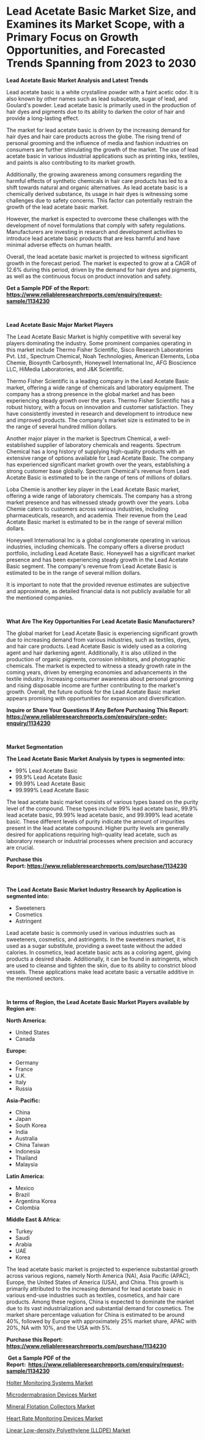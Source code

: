 <p><h1>Lead Acetate Basic Market Size, and Examines its Market Scope, with a Primary Focus on Growth Opportunities, and Forecasted Trends Spanning from 2023 to 2030</h1></p><p><strong>Lead Acetate Basic Market Analysis and Latest Trends</strong></p>
<p><p>Lead acetate basic is a white crystalline powder with a faint acetic odor. It is also known by other names such as lead subacetate, sugar of lead, and Goulard's powder. Lead acetate basic is primarily used in the production of hair dyes and pigments due to its ability to darken the color of hair and provide a long-lasting effect.</p><p>The market for lead acetate basic is driven by the increasing demand for hair dyes and hair care products across the globe. The rising trend of personal grooming and the influence of media and fashion industries on consumers are further stimulating the growth of the market. The use of lead acetate basic in various industrial applications such as printing inks, textiles, and paints is also contributing to its market growth.</p><p>Additionally, the growing awareness among consumers regarding the harmful effects of synthetic chemicals in hair care products has led to a shift towards natural and organic alternatives. As lead acetate basic is a chemically derived substance, its usage in hair dyes is witnessing some challenges due to safety concerns. This factor can potentially restrain the growth of the lead acetate basic market.</p><p>However, the market is expected to overcome these challenges with the development of novel formulations that comply with safety regulations. Manufacturers are investing in research and development activities to introduce lead acetate basic products that are less harmful and have minimal adverse effects on human health.</p><p>Overall, the lead acetate basic market is projected to witness significant growth in the forecast period. The market is expected to grow at a CAGR of 12.6% during this period, driven by the demand for hair dyes and pigments, as well as the continuous focus on product innovation and safety.</p></p>
<p><strong>Get a Sample PDF of the Report:&nbsp; <a href="https://www.reliableresearchreports.com/enquiry/request-sample/1134230">https://www.reliableresearchreports.com/enquiry/request-sample/1134230</a></strong></p>
<p>&nbsp;</p>
<p><strong>Lead Acetate Basic Major Market Players</strong></p>
<p><p>The Lead Acetate Basic Market is highly competitive with several key players dominating the industry. Some prominent companies operating in this market include Thermo Fisher Scientific, Sisco Research Laboratories Pvt. Ltd., Spectrum Chemical, Noah Technologies, American Elements, Loba Chemie, Biosynth Carbosynth, Honeywell International Inc, AFG Bioscience LLC, HiMedia Laboratories, and J&K Scientific.</p><p>Thermo Fisher Scientific is a leading company in the Lead Acetate Basic market, offering a wide range of chemicals and laboratory equipment. The company has a strong presence in the global market and has been experiencing steady growth over the years. Thermo Fisher Scientific has a robust history, with a focus on innovation and customer satisfaction. They have consistently invested in research and development to introduce new and improved products. The company's market size is estimated to be in the range of several hundred million dollars.</p><p>Another major player in the market is Spectrum Chemical, a well-established supplier of laboratory chemicals and reagents. Spectrum Chemical has a long history of supplying high-quality products with an extensive range of options available for Lead Acetate Basic. The company has experienced significant market growth over the years, establishing a strong customer base globally. Spectrum Chemical's revenue from Lead Acetate Basic is estimated to be in the range of tens of millions of dollars.</p><p>Loba Chemie is another key player in the Lead Acetate Basic market, offering a wide range of laboratory chemicals. The company has a strong market presence and has witnessed steady growth over the years. Loba Chemie caters to customers across various industries, including pharmaceuticals, research, and academia. Their revenue from the Lead Acetate Basic market is estimated to be in the range of several million dollars.</p><p>Honeywell International Inc is a global conglomerate operating in various industries, including chemicals. The company offers a diverse product portfolio, including Lead Acetate Basic. Honeywell has a significant market presence and has been experiencing steady growth in the Lead Acetate Basic segment. The company's revenue from Lead Acetate Basic is estimated to be in the range of several million dollars.</p><p>It is important to note that the provided revenue estimates are subjective and approximate, as detailed financial data is not publicly available for all the mentioned companies.</p></p>
<p>&nbsp;</p>
<p><strong>What Are The Key Opportunities For Lead Acetate Basic Manufacturers?</strong></p>
<p><p>The global market for Lead Acetate Basic is experiencing significant growth due to increasing demand from various industries, such as textiles, dyes, and hair care products. Lead Acetate Basic is widely used as a coloring agent and hair darkening agent. Additionally, it is also utilized in the production of organic pigments, corrosion inhibitors, and photographic chemicals. The market is expected to witness a steady growth rate in the coming years, driven by emerging economies and advancements in the textile industry. Increasing consumer awareness about personal grooming and rising disposable income are further contributing to the market's growth. Overall, the future outlook for the Lead Acetate Basic market appears promising with opportunities for expansion and diversification.</p></p>
<p><strong>Inquire or Share Your Questions If Any Before Purchasing This Report: <a href="https://www.reliableresearchreports.com/enquiry/pre-order-enquiry/1134230">https://www.reliableresearchreports.com/enquiry/pre-order-enquiry/1134230</a></strong></p>
<p>&nbsp;</p>
<p><strong>Market Segmentation</strong></p>
<p><strong>The Lead Acetate Basic Market Analysis by types is segmented into:</strong></p>
<p><ul><li>99% Lead Acetate Basic</li><li>99.9% Lead Acetate Basic</li><li>99.99% Lead Acetate Basic</li><li>99.999% Lead Acetate Basic</li></ul></p>
<p><p>The lead acetate basic market consists of various types based on the purity level of the compound. These types include 99% lead acetate basic, 99.9% lead acetate basic, 99.99% lead acetate basic, and 99.999% lead acetate basic. These different levels of purity indicate the amount of impurities present in the lead acetate compound. Higher purity levels are generally desired for applications requiring high-quality lead acetate, such as laboratory research or industrial processes where precision and accuracy are crucial.</p></p>
<p><strong>Purchase this Report:&nbsp;<a href="https://www.reliableresearchreports.com/purchase/1134230">https://www.reliableresearchreports.com/purchase/1134230</a></strong></p>
<p>&nbsp;</p>
<p><strong>The Lead Acetate Basic Market Industry Research by Application is segmented into:</strong></p>
<p><ul><li>Sweeteners</li><li>Cosmetics</li><li>Astringent</li></ul></p>
<p><p>Lead acetate basic is commonly used in various industries such as sweeteners, cosmetics, and astringents. In the sweeteners market, it is used as a sugar substitute, providing a sweet taste without the added calories. In cosmetics, lead acetate basic acts as a coloring agent, giving products a desired shade. Additionally, it can be found in astringents, which are used to cleanse and tighten the skin, due to its ability to constrict blood vessels. These applications make lead acetate basic a versatile additive in the mentioned sectors.</p></p>
<p>&nbsp;</p>
<p><strong>In terms of Region, the Lead Acetate Basic Market Players available by Region are:</strong></p>
<p>
    <p> <strong> North America: </strong>
        <ul>
            <li>United States</li>
            <li>Canada</li>
        </ul>
        </p> 
    <p> <strong> Europe: </strong>
        <ul>
            <li>Germany</li>
            <li>France</li>
            <li>U.K.</li>
            <li>Italy</li>
            <li>Russia</li>
        </ul>
        </p> 
    <p> <strong> Asia-Pacific: </strong>
        <ul>
            <li>China</li>
            <li>Japan</li>
            <li>South Korea</li>
            <li>India</li>
            <li>Australia</li>
            <li>China Taiwan</li>
            <li>Indonesia</li>
            <li>Thailand</li>
            <li>Malaysia</li>
        </ul>
        </p> 
    <p> <strong> Latin America: </strong>
        <ul>
            <li>Mexico</li>
            <li>Brazil</li>
            <li>Argentina Korea</li>
            <li>Colombia</li>
        </ul>
        </p> 
    <p> <strong> Middle East & Africa: </strong>
        <ul>
            <li>Turkey</li>
            <li>Saudi</li>
            <li>Arabia</li>
            <li>UAE</li>
            <li>Korea</li>
        </ul>
    </p>
    </p>
<p><p>The lead acetate basic market is projected to experience substantial growth across various regions, namely North America (NA), Asia Pacific (APAC), Europe, the United States of America (USA), and China. This growth is primarily attributed to the increasing demand for lead acetate basic in various end-use industries such as textiles, cosmetics, and hair care products. Among these regions, China is expected to dominate the market due to its vast industrialization and substantial demand for cosmetics. The market share percentage valuation for China is estimated to be around 40%, followed by Europe with approximately 25% market share, APAC with 20%, NA with 10%, and the USA with 5%.</p></p>
<p><strong>Purchase this Report: <a href="https://www.reliableresearchreports.com/purchase/1134230">https://www.reliableresearchreports.com/purchase/1134230</a></strong></p>
<p>&nbsp;<strong>Get a Sample PDF of the Report:&nbsp;&nbsp;<a href="https://www.reliableresearchreports.com/enquiry/request-sample/1134230">https://www.reliableresearchreports.com/enquiry/request-sample/1134230</a></strong></p>
<p><strong></strong></p>
<p><p><a href="https://www.linkedin.com/pulse/holter-monitoring-systems-market-size-share-amp-trends-zu4ke/">Holter Monitoring Systems Market</a></p><p><a href="https://www.linkedin.com/pulse/microdermabrasion-devices-market-insights-players-forecast-xr6ge/">Microdermabrasion Devices Market</a></p><p><a href="https://medium.com/@shiv151299/decoding-mineral-flotation-collectors-market-metrics-market-share-trends-and-growth-patterns-0284200a5b74">Mineral Flotation Collectors Market</a></p><p><a href="https://www.linkedin.com/pulse/heart-rate-monitoring-devices-market-insights-players-ogjqe/">Heart Rate Monitoring Devices Market</a></p><p><a href="https://medium.com/@yashreports27/linear-low-density-polyethylene-lldpe-market-trends-and-market-analysis-forecasted-for-period-e47a6c71a029">Linear Low-density Polyethylene (LLDPE) Market</a></p></p>